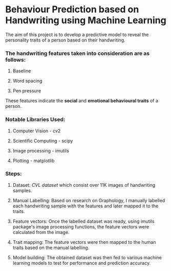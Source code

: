 # Behaviour Prediction based on Handwriting using Machine Learning

The aim of this project is to develop a predictive model to reveal the personality traits of a person based on their handwriting. 
### The handwriting features taken into consideration are as follows: ###

1. Baseline

2. Word spacing

3. Pen pressure

These features indicate the **social** and **emotional behavioural traits** of a person. 

### Notable Libraries Used: ###

1. Computer Vision - cv2

2. Scientific Computing - scipy

3. Image processing - imutils

4. Plotting - matplotlib

### Steps: ###

1. Dataset: _CVL dataset_ which consist over 11K images of handwriting samples.

2. Manual Labelling: Based on research on Graphology, I manually labelled each handwriting sample with the features and later mapped it to the traits.

3. Feature vectors: Once the labelled dataset was ready, using imutils package's image processing functions, the feature vectors were calculated from the image.

4. Trait mapping: The feature vectors were then mapped to the human traits based on the manual labelling.

5. Model building: The obtained dataset was then fed to various machine learning models to test for performance and prediction accuracy.



